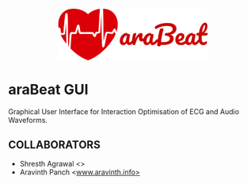 <p align="center">
<img src="./images/arabeat.png" width=60%/>
</p>

# araBeat GUI

Graphical User Interface for Interaction Optimisation of ECG and Audio Waveforms.

## COLLABORATORS

- Shresth Agrawal <>
- Aravinth Panch <www.aravinth.info>
